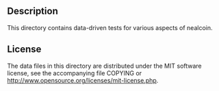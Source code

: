 Description
------------

This directory contains data-driven tests for various aspects of nealcoin.

License
--------

The data files in this directory are distributed under the MIT software
license, see the accompanying file COPYING or
http://www.opensource.org/licenses/mit-license.php.

